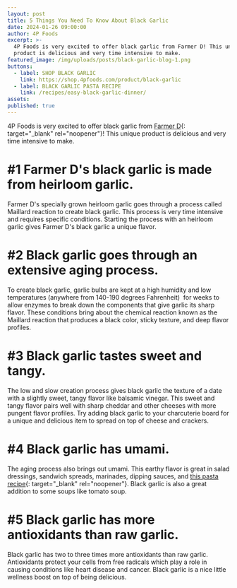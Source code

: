 ```yaml
---
layout: post
title: 5 Things You Need To Know About Black Garlic
date: 2024-01-26 09:00:00
author: 4P Foods
excerpt: >-
  4P Foods is very excited to offer black garlic from Farmer D! This unique
  product is delicious and very time intensive to make.
featured_image: /img/uploads/posts/black-garlic-blog-1.png
buttons:
  - label: SHOP BLACK GARLIC
    link: https://shop.4pfoods.com/product/black-garlic
  - label: BLACK GARLIC PASTA RECIPE
    link: /recipes/easy-black-garlic-dinner/
assets:
published: true
---
```

4P Foods is very excited to offer black garlic from [Farmer D](https://www.farmer-d.com/){: target="_blank" rel="noopener"}! This unique product is delicious and very time intensive to make.

# **\#1 Farmer D's black garlic is made from heirloom garlic.**

Farmer D's specially grown heirloom garlic goes through a process called Maillard reaction to create black garlic. This process is very time intensive and requires specific conditions. Starting the process with an heirloom garlic gives Farmer D's black garlic a unique flavor.

# **\#2 Black garlic goes through an extensive aging process.**

To create black garlic, garlic bulbs are kept at a high humidity and low temperatures (anywhere from 140-190 degrees Fahrenheit)&nbsp; for weeks to allow enzymes to break down the components that give garlic its sharp flavor. These conditions bring about the chemical reaction known as the Maillard reaction that produces a black color, sticky texture, and deep flavor profiles.

# **\#3 Black garlic tastes sweet and tangy.**

The low and slow creation process gives black garlic the texture of a date with a slightly sweet, tangy flavor like balsamic vinegar. This sweet and tangy flavor pairs well with sharp cheddar and other cheeses with more pungent flavor profiles. Try adding black garlic to your charcuterie board for a unique and delicious item to spread on top of cheese and crackers.

# **\#4 Black garlic has umami.**

The aging process also brings out umami. This earthy flavor is great in salad dressings, sandwich spreads, marinades, dipping sauces, and [this pasta recipe](/recipes/easy-black-garlic-dinner/){: target="_blank" rel="noopener"}. Black garlic is also a great addition to some soups like tomato soup.

# **\#5 Black garlic has more antioxidants than raw garlic.**

Black garlic has two to three times more antioxidants than raw garlic. Antioxidants protect your cells from free radicals which play a role in causing conditions like heart disease and cancer. Black garlic is a nice little wellness boost on top of being delicious.